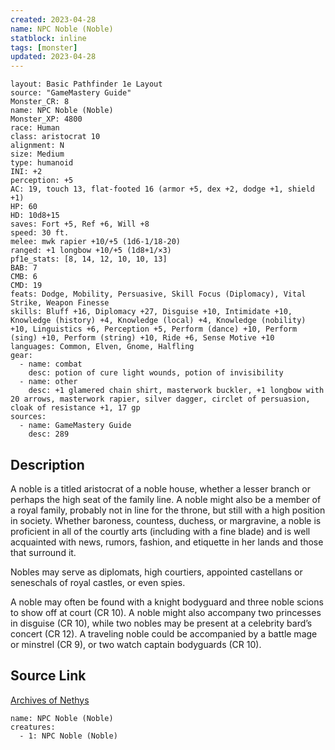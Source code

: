 ```yaml
---
created: 2023-04-28
name: NPC Noble (Noble)
statblock: inline
tags: [monster]
updated: 2023-04-28
---
```

```statblock
layout: Basic Pathfinder 1e Layout
source: "GameMastery Guide"
Monster_CR: 8
name: NPC Noble (Noble)
Monster_XP: 4800
race: Human
class: aristocrat 10
alignment: N
size: Medium
type: humanoid
INI: +2
perception: +5
AC: 19, touch 13, flat-footed 16 (armor +5, dex +2, dodge +1, shield +1)
HP: 60
HD: 10d8+15
saves: Fort +5, Ref +6, Will +8
speed: 30 ft.
melee: mwk rapier +10/+5 (1d6-1/18-20)
ranged: +1 longbow +10/+5 (1d8+1/×3)
pf1e_stats: [8, 14, 12, 10, 10, 13]
BAB: 7
CMB: 6
CMD: 19
feats: Dodge, Mobility, Persuasive, Skill Focus (Diplomacy), Vital Strike, Weapon Finesse
skills: Bluff +16, Diplomacy +27, Disguise +10, Intimidate +10, Knowledge (history) +4, Knowledge (local) +4, Knowledge (nobility) +10, Linguistics +6, Perception +5, Perform (dance) +10, Perform (sing) +10, Perform (string) +10, Ride +6, Sense Motive +10
languages: Common, Elven, Gnome, Halfling
gear:
  - name: combat
    desc: potion of cure light wounds, potion of invisibility
  - name: other
    desc: +1 glamered chain shirt, masterwork buckler, +1 longbow with 20 arrows, masterwork rapier, silver dagger, circlet of persuasion, cloak of resistance +1, 17 gp
sources:
  - name: GameMastery Guide
    desc: 289
```
## Description
A noble is a titled aristocrat of a noble house, whether a lesser branch or perhaps the high seat of the family line. A noble might also be a member of a royal family, probably not in line for the throne, but still with a high position in society. Whether baroness, countess, duchess, or margravine, a noble is proficient in all of the courtly arts (including with a fine blade) and is well acquainted with news, rumors, fashion, and etiquette in her lands and those that surround it.

Nobles may serve as diplomats, high courtiers, appointed castellans or seneschals of royal castles, or even spies.

A noble may often be found with a knight bodyguard and three noble scions to show off at court (CR 10). A noble might also accompany two princesses in disguise (CR 10), while two nobles may be present at a celebrity bard’s concert (CR 12). A traveling noble could be accompanied by a battle mage or minstrel (CR 9), or two watch captain bodyguards (CR 10).
## Source Link
[Archives of Nethys](https://aonprd.com/NPCDisplay.aspx?ItemName=Noble%20(Noble))
```encounter-table
name: NPC Noble (Noble)
creatures:
  - 1: NPC Noble (Noble)
```
